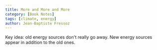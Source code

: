 ```yaml
---
title: More and More and More 
category: [Book Notes]
tags: [climate, energy]
author: Jean-Baptiste Fressoz
---
```


Key idea: old energy sources don't really go away. New energy sources appear in addition to the old ones. 
